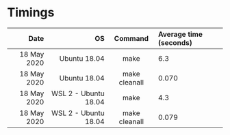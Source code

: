 # Timings

| Date | OS | Command | Average time (seconds)|
|---:|---:|:---:|:---|
| 18 May 2020 | Ubuntu 18.04 | make | 6.3 |
| 18 May 2020 | Ubuntu 18.04 | make cleanall | 0.070 |
| 18 May 2020 | WSL 2 - Ubuntu 18.04 | make | 4.3 |
| 18 May 2020 | WSL 2 - Ubuntu 18.04 | make cleanall | 0.079 |


